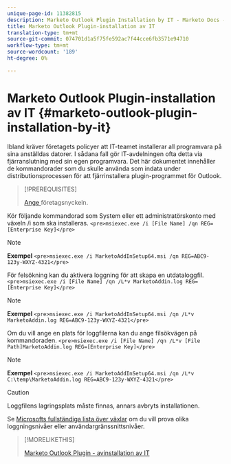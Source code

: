 ```yaml
---
unique-page-id: 11382815
description: Marketo Outlook Plugin Installation by IT - Marketo Docs - Produktdokumentation
title: Marketo Outlook Plugin-installation av IT
translation-type: tm+mt
source-git-commit: 074701d1a5f75fe592ac7f44cce6fb3571e94710
workflow-type: tm+mt
source-wordcount: '189'
ht-degree: 0%

---
```



# Marketo Outlook Plugin-installation av IT {#marketo-outlook-plugin-installation-by-it}

Ibland kräver företagets policyer att IT-teamet installerar all programvara på sina anställdas datorer. I sådana fall gör IT-avdelningen ofta detta via fjärranslutning med sin egen programvara. Det här dokumentet innehåller de kommandorader som du skulle använda som indata under distributionsprocessen för att fjärrinstallera plugin-programmet för Outlook.

>[!PREREQUISITES]
>
>[Ange ](http://docs.marketo.com/display/DOCS/Install+the+Marketo+Add-in+for+Outlook+with+an+Enterprise+Key) företagsnyckeln.

Kör följande kommandorad som System eller ett administratörskonto med växeln /i som ska installeras.  `<pre>msiexec.exe /i [File Name] /qn REG=[Enterprise Key]</pre>`

>[!NOTE]
>
>**Exempel**
>`<pre>msiexec.exe /i MarketoAddInSetup64.msi /qn REG=ABC9-123y-WXYZ-4321</pre>`

För felsökning kan du aktivera loggning för att skapa en utdataloggfil.  `<pre>msiexec.exe /i [File Name] /qn /L*v MarketoAddin.log REG=[Enterprise Key]</pre>`

>[!NOTE]
>
>**Exempel**
>`<pre>msiexec.exe /i MarketoAddInSetup64.msi /qn /L*v MarketoAddin.log REG=ABC9-123y-WXYZ-4321</pre>`

Om du vill ange en plats för loggfilerna kan du ange filsökvägen på kommandoraden.  `<pre>msiexec.exe /i [File Name] /qn /L*v [File Path]MarketoAddin.log REG=[Enterprise Key]</pre>`

>[!NOTE]
>
>**Exempel**
>`<pre>msiexec.exe /i MarketoAddInSetup64.msi /qn /L*v C:\temp\MarketoAddin.log REG=ABC9-123y-WXYZ-4321</pre>`

>[!CAUTION]
>
>Loggfilens lagringsplats måste finnas, annars avbryts installationen.

Se [Microsofts fullständiga lista över växlar](https://support.microsoft.com/en-us/kb/227091) om du vill prova olika loggningsnivåer eller användargränssnittsnivåer.

>[!MORELIKETHIS]
>
>[Marketo Outlook Plugin - avinstallation av IT](marketo-outlook-plugin-uninstall-by-it.md)

